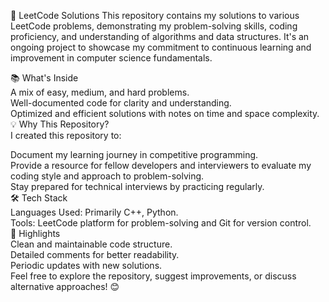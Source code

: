 🚀 LeetCode Solutions
This repository contains my solutions to various LeetCode problems, demonstrating my problem-solving skills, coding proficiency, and understanding of algorithms and data structures. It's an ongoing project to showcase my commitment to continuous learning and improvement in computer science fundamentals.<br />

📚 What's Inside<br />
A mix of easy, medium, and hard problems.<br />
Well-documented code for clarity and understanding.<br />
Optimized and efficient solutions with notes on time and space complexity.<br />
💡 Why This Repository?<br />
I created this repository to:<br />

Document my learning journey in competitive programming.<br />
Provide a resource for fellow developers and interviewers to evaluate my coding style and approach to problem-solving.<br />
Stay prepared for technical interviews by practicing regularly.<br />
🛠️ Tech Stack<br />
Languages Used: Primarily C++, Python.<br />
Tools: LeetCode platform for problem-solving and Git for version control.<br />
🌟 Highlights<br />
Clean and maintainable code structure.<br />
Detailed comments for better readability.<br />
Periodic updates with new solutions.<br />
Feel free to explore the repository, suggest improvements, or discuss alternative approaches! 😊<br />
